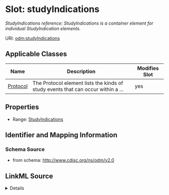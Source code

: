 # Slot: studyIndications


_StudyIndications reference: StudyIndications is a container element for individual StudyIndication elements._



URI: [odm:studyIndications](http://www.cdisc.org/ns/odm/v2.0/studyIndications)



<!-- no inheritance hierarchy -->




## Applicable Classes

| Name | Description | Modifies Slot |
| --- | --- | --- |
[Protocol](Protocol.md) | The Protocol element lists the kinds of study events that can occur within a ... |  yes  |







## Properties

* Range: [StudyIndications](StudyIndications.md)





## Identifier and Mapping Information







### Schema Source


* from schema: http://www.cdisc.org/ns/odm/v2.0




## LinkML Source

<details>
```yaml
name: studyIndications
description: 'StudyIndications reference: StudyIndications is a container element
  for individual StudyIndication elements.'
from_schema: http://www.cdisc.org/ns/odm/v2.0
rank: 1000
alias: studyIndications
domain_of:
- Protocol
range: StudyIndications

```
</details>